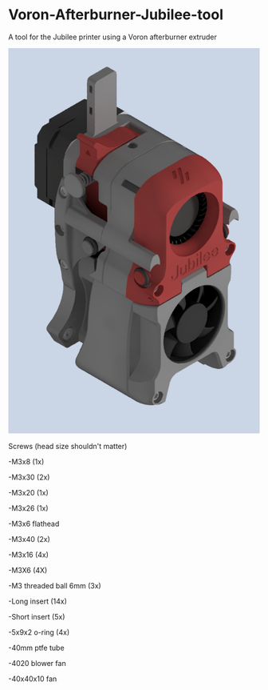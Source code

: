 # Voron-Afterburner-Jubilee-tool
A tool for the Jubilee printer using a Voron afterburner extruder

![alt text](https://github.com/VerminSup/Voron-Afterburner-Jubilee-tool/blob/main/image_2022-03-03_220738.png)



Screws (head size shouldn't matter)

-M3x8 (1x)

-M3x30 (2x)

-M3x20 (1x)

-M3x26 (1x)

-M3x6 flathead

-M3x40 (2x)

-M3x16 (4x)

-M3X6 (4X)

-M3 threaded ball 6mm (3x)

-Long insert (14x)

-Short insert (5x)

-5x9x2 o-ring (4x)

-40mm ptfe tube

-4020 blower fan 

-40x40x10 fan





